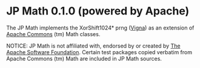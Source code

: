 <!---
/*
 * Copyright 2015 joulupunikki joulupunikki@gmail.communist.invalid
 *
 * Licensed under the Apache License, Version 2.0 (the "License");
 * you may not use this file except in compliance with the License.
 * You may obtain a copy of the License at
 *
 *      http://www.apache.org/licenses/LICENSE-2.0
 *
 * Unless required by applicable law or agreed to in writing, software
 * distributed under the License is distributed on an "AS IS" BASIS,
 * WITHOUT WARRANTIES OR CONDITIONS OF ANY KIND, either express or implied.
 * See the License for the specific language governing permissions and
 * limitations under the License.
 */
-->
JP Math 0.1.0 (powered by Apache)
=================================

The JP Math implements the XorShift1024* prng ([Vigna](http://arxiv.org/abs/1402.6246)) as an extension of [Apache Commons](http://commons.apache.org/) (tm) Math classes. 

NOTICE: JP Math is not affiliated with, endorsed by or created by [The Apache Software Foundation](http://www.apache.org). Certain test packages copied verbatim from Apache Commons (tm) Math are included in JP Math sources. 
